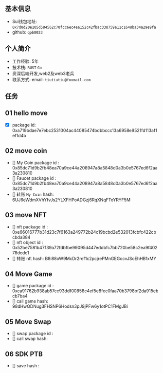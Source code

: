 ## 基本信息
- Sui钱包地址: `0x7d0d20e105d584562c70fcc6ec4ea152c42fbac338759e11c1648ba34a29e9fa`
- github: `qpb8023`

## 个人简介
- 工作经验: 5年
- 技术栈: `RUST` `Go`
- 资深后端开发,web2及web3老兵
- 联系方式: email: `tiutiutiu@foxmail.com` 

## 任务

##   01 hello move  
- [x] package id: 0xa719bdae7e7ebc2531004ac44085474bdbbccc13a6958e9521fd113af1ef1d4b

##   02 move coin
- [] My Coin package id :  0x85dc71d9b2fb48ea70a9ce44a208947a8a5848d0a3b0e5767ed6f2aa3a230810
- [] Faucet package id : 0x85dc71d9b2fb48ea70a9ce44a208947a8a5848d0a3b0e5767ed6f2aa3a230810
- [] 转账 `My Coin` hash: 6UJ6eWdmXVhYfvJs2YLXFHPoADGzj6RqXNqFToYRYF5M

##   03 move NFT
- [] nft package id :
0xe66016777b31d23c7f6163a249772b24c19bcbd2e532013fcbfc422cbcbda384 
- [] nft object id : 0x52be7581b47139a72fdbfbe99095d447eddbfc7bb720be58c2ea9f40278dcdc1
- [] 转账 nft  hash: B8i88oW9McDr2ref1c2pcjrePMnGEGocvJSoEhHBfxMY
##   04 Move Game
- [] game package id : 0xca91762b938ab57cc93ddf00858c4ef5e8fec0faa70b3798bf2da915ebcb7ba4
- [] call game hash: 98dHwQDNug3FHSNP6Hodsn3pJ9jPFw6y1otPC1FMgJBi

##   05 Move Swap
- [] swap package id :
- [] call swap hash:

##   06 SDK PTB
- [] save hash :
